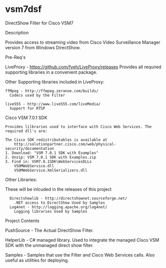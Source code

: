 vsm7dsf
=======

DirectShow Filter for Cisco VSM7

Description

  Provides access to streaming video from Cisco Video Surveillance Manager version 7 from Windows DirectShow. 
  
Pre-Req's

LiveProxy - https://github.com/fyeh/LiveProxy/releases
  Provides all required supporting libraries in a convenient package. 
  
  Other Supporting libraries included in LiveProxy:
  
    ffMpeg - http://ffmpeg.zeranoe.com/builds/
      Codecs used by the Filter
      
    live555 - http://www.live555.com/liveMedia/
      Support for RTSP
    
Cisco VSM 7.0.1 SDK

    Provides lilbraries used to interface with Cisco Web Services. The required dll's are:
    
    The Cisco SDK redistributables is available at
        http://solutionpartner.cisco.com/web/physical-security/documentation
    1. Download: "VSM 7.0.1 SDK with Examples"
    2. Unzip: VSM 7.0.1 SDK with Examples.zip
    3. Find in: VSM7.0.1SDK\WebServicesDLLs
        VSOMWebService.dll
        VSOMWebService.XmlSerializers.dll
    
  
Other Libraries:

  These will be inlcuded in the releases of this project
  
      Directshowlib - http://directshownet.sourceforge.net/
        .NET access to DirectShow Used by Samples
      Log4net - http://logging.apache.org/log4net/
        Logging libraries Used by Samples
  
Project Contents

  PushSource - The Actual DirectShow Filter.

  HelperLib - C# managed library.  Used to integrate the managed Cisco VSM SDK with the unmanaged direct show filter.
  
  Samples - Samples that use the Filter and Cisco Web Services calls. Also useful as utilities for deploying.
